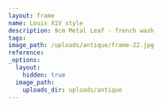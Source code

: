 ```yaml
---
layout: frame
name: Louis X1V style
description: 9cm Metal Leaf - french wash
tags:
image_path: /uploads/antique/frame-22.jpg
reference:
_options:
  layout:
    hidden: true
  image_path:
    uploads_dir: uploads/antique
---
```

